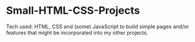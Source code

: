 # Small-HTML-CSS-Projects

Tech used: HTML, CSS and (some) JavaScript to build simple pages and/or features that might be incorporated into my other projects. 
